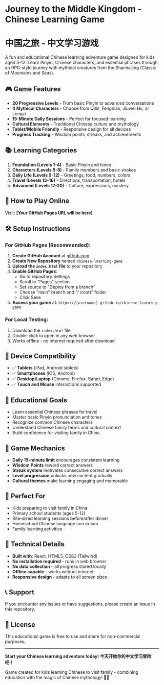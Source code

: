 # Journey to the Middle Kingdom - Chinese Learning Game
# 中国之旅 - 中文学习游戏

A fun and educational Chinese learning adventure game designed for kids aged 5-12. Learn Pinyin, Chinese characters, and essential phrases through an RPG-style journey with mythical creatures from the Shanhaijing (Classic of Mountains and Seas).

## 🎮 Game Features

- **20 Progressive Levels** - From basic Pinyin to advanced conversations
- **4 Mythical Characters** - Choose from Qilin, Fengniao, Jiuwei Hu, or Longzi
- **15-Minute Daily Sessions** - Perfect for focused learning
- **Cultural Elements** - Traditional Chinese culture and mythology
- **Tablet/Mobile Friendly** - Responsive design for all devices
- **Progress Tracking** - Wisdom points, streaks, and achievements

## 📚 Learning Categories

1. **Foundation (Levels 1-4)** - Basic Pinyin and tones
2. **Characters (Levels 5-8)** - Family members and basic strokes
3. **Daily Life (Levels 9-12)** - Greetings, food, numbers, colors
4. **Travel (Levels 13-16)** - Directions, transportation, hotels
5. **Advanced (Levels 17-20)** - Culture, expressions, mastery

## 🚀 How to Play Online

Visit: **[Your GitHub Pages URL will be here]**

## 🛠️ Setup Instructions

### For GitHub Pages (Recommended):

1. **Create GitHub Account** at [github.com](https://github.com)
2. **Create New Repository** named `chinese-learning-game`
3. **Upload the `index.html` file** to your repository
4. **Enable GitHub Pages**:
   - Go to repository Settings
   - Scroll to "Pages" section
   - Set source to "Deploy from a branch"
   - Choose "main" branch and "/ (root)" folder
   - Click Save
5. **Access your game** at: `https://[username].github.io/chinese-learning-game`

### For Local Testing:

1. Download the `index.html` file
2. Double-click to open in any web browser
3. Works offline - no internet required after download

## 📱 Device Compatibility

- ✅ **Tablets** (iPad, Android tablets)
- ✅ **Smartphones** (iOS, Android)
- ✅ **Desktop/Laptop** (Chrome, Firefox, Safari, Edge)
- ✅ **Touch and Mouse** interactions supported

## 🎯 Educational Goals

- Learn essential Chinese phrases for travel
- Master basic Pinyin pronunciation and tones
- Recognize common Chinese characters
- Understand Chinese family terms and cultural context
- Build confidence for visiting family in China

## 🎨 Game Mechanics

- **Daily 15-minute limit** encourages consistent learning
- **Wisdom Points** reward correct answers
- **Streak system** motivates consecutive correct answers
- **Level progression** unlocks new content gradually
- **Cultural themes** make learning engaging and memorable

## 🌟 Perfect For

- Kids preparing to visit family in China
- Primary school students (ages 5-12)
- Bite-sized learning sessions before/after dinner
- Homeschool Chinese language curriculum
- Family learning activities

## 🔧 Technical Details

- **Built with**: React, HTML5, CSS3 (Tailwind)
- **No installation required** - runs in web browser
- **No data collection** - all progress stored locally
- **Offline capable** - works without internet
- **Responsive design** - adapts to all screen sizes

## 📞 Support

If you encounter any issues or have suggestions, please create an issue in this repository.

## 📄 License

This educational game is free to use and share for non-commercial purposes.

---

**Start your Chinese learning adventure today!**
**今天开始你的中文学习冒险吧！**

Game created for kids learning Chinese to visit family - combining education with the magic of Chinese mythology! 🐉✨
